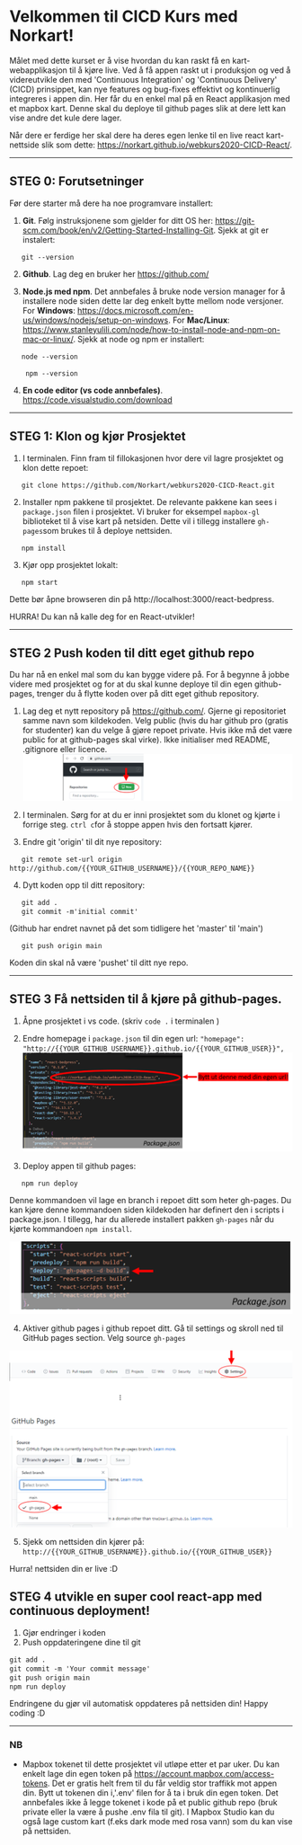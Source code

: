 # Velkommen til CICD Kurs med Norkart!
Målet med dette kurset er å vise hvordan du kan raskt få en kart-webapplikasjon til å kjøre live. Ved å få appen raskt ut i produksjon og ved å videreutvikle den med 'Continuous Integration' og 'Continuous Delivery' (CICD) prinsippet, kan nye features og bug-fixes effektivt og kontinuerlig integreres i appen din. Her får du en enkel mal på en React applikasjon med et mapbox kart. Denne skal du deploye til github pages slik at dere lett kan vise andre det kule dere lager.

Når dere er ferdige her skal dere ha deres egen lenke til en live react kart-nettside slik som dette: https://norkart.github.io/webkurs2020-CICD-React/.

---

## STEG 0: Forutsetninger
Før dere starter må dere ha noe programvare installert:

1. **Git**. Følg instruksjonene som gjelder for ditt OS her: https://git-scm.com/book/en/v2/Getting-Started-Installing-Git. Sjekk at git er instalert: 
 ```
    git --version
 ```

2. **Github**. Lag deg en bruker her https://github.com/


3. **Node.js med npm**. Det annbefales å bruke node version manager for å installere node siden dette lar deg enkelt bytte mellom node versjoner. For **Windows**: https://docs.microsoft.com/en-us/windows/nodejs/setup-on-windows. For **Mac/Linux**: 
https://www.stanleyulili.com/node/how-to-install-node-and-npm-on-mac-or-linux/. Sjekk at node og npm er installert: 
 ```
    node --version
 ```

```
    npm --version
```

4. **En code editor (vs code annbefales)**. https://code.visualstudio.com/download


---


## STEG 1: Klon og kjør Prosjektet
1. I terminalen. Finn fram til fillokasjonen hvor dere vil lagre prosjektet og klon dette repoet:

```
   git clone https://github.com/Norkart/webkurs2020-CICD-React.git
```

2. Installer npm pakkene til prosjektet. De relevante pakkene kan sees i `package.json` filen i prosjektet. Vi bruker for eksempel `mapbox-gl` biblioteket til å vise kart på netsiden. Dette vil i tillegg installere `gh-pages`som brukes til å deploye nettsiden.
```
   npm install
```

3. Kjør opp prosjektet lokalt:
```
   npm start
```
Dette bør åpne browseren din på http://localhost:3000/react-bedpress.

HURRA! Du kan nå kalle deg for en React-utvikler!

---

## STEG 2 Push koden til ditt eget github repo

Du har nå en enkel mal som du kan bygge videre på. For å begynne å jobbe videre med prosjektet og for at du skal kunne deploye til din egen github-pages, trenger du å flytte koden over på ditt eget github repository. 

1. Lag deg et nytt repository på https://github.com/. Gjerne gi repositoriet samme navn som kildekoden. Velg public (hvis du har github pro (gratis for studenter) kan du velge å gjøre repoet private. Hvis ikke må det være public for at github-pages skal virke). Ikke initialiser med README, .gitignore eller licence.
![new repo](public/Images/github_new_repo.png)

2. I terminalen. Sørg for at du er inni prosjektet som du klonet og kjørte i forrige steg. `ctrl c`for å stoppe appen hvis den fortsatt kjører. 

3. Endre git 'origin' til dit nye repository:

```
   git remote set-url origin http://github.com/{{YOUR_GITHUB_USERNAME}}/{{YOUR_REPO_NAME}}
```

4. Dytt koden opp til ditt repository:
```
   git add .
   git commit -m'initial commit'
```
(Github har endret navnet på det som tidligere het 'master' til 'main')
```
   git push origin main
```
Koden din skal nå være 'pushet' til ditt nye repo.

---

## STEG 3 Få nettsiden til å kjøre på github-pages.

1. Åpne prosjektet i vs code. (skriv `code .` i terminalen ) 
2. Endre homepage i `package.json` til din egen url: `"homepage": "http://{{YOUR_GITHUB_USERNAME}}.github.io/{{YOUR_GITHUB_USER}}",`
![package json](public/Images/packagejsonhome.png)

3. Deploy appen til github pages:
```
   npm run deploy
```
Denne kommandoen vil lage en branch i repoet ditt som heter gh-pages. Du kan kjøre denne kommandoen siden kildekoden har definert den i scripts i package.json. I tillegg, har du allerede installert pakken `gh-pages` når du kjørte kommandoen `npm install`. 

![package json](public/Images/packagejsonscript.png)

4. Aktiver github pages i github repoet ditt. Gå til settings og skroll ned til GitHub pages section. Velg source `gh-pages`

![activate github pages](public/Images/activate-gh-pages.png)

5. Sjekk om nettsiden din kjører på: `http://{{YOUR_GITHUB_USERNAME}}.github.io/{{YOUR_GITHUB_USER}}`

Hurra! nettsiden din er live :D


## STEG 4 utvikle en super cool react-app med continuous deployment!

1. Gjør endringer i koden
2. Push oppdateringene dine til git

```
git add .
git commit -m 'Your commit message'
git push origin main
npm run deploy
```

Endringene du gjør vil automatisk oppdateres på nettsiden din! Happy coding :D

---
### NB
- Mapbox tokenet til dette prosjektet vil utløpe etter et par uker. Du kan enkelt lage din egen token på https://account.mapbox.com/access-tokens. Det er gratis helt frem til du får veldig stor traffikk mot appen din. Bytt ut tokenen din i,'.env' filen for å ta i bruk din egen token. Det annbefales ikke å legge tokenet i kode på et public github repo (bruk private eller la være å pushe .env fila til git). I Mapbox Studio kan du også lage custom kart (f.eks dark mode med rosa vann) som du kan vise på nettsiden.
